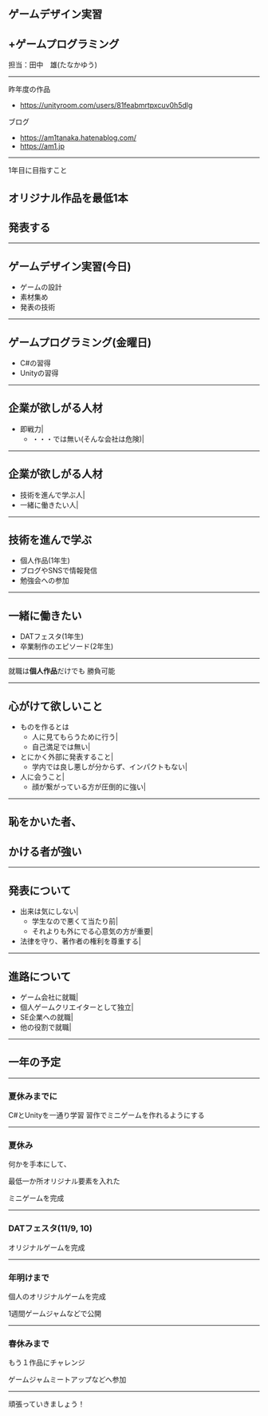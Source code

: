 ## ゲームデザイン実習
## +ゲームプログラミング

担当：田中　雄(たなかゆう)

---

昨年度の作品
- https://unityroom.com/users/81feabmrtpxcuv0h5dlg

ブログ
- https://am1tanaka.hatenablog.com/
- https://am1.jp

---

1年目に目指すこと

## オリジナル作品を最低1本
## 発表する

---

## ゲームデザイン実習(今日)
- ゲームの設計
- 素材集め
- 発表の技術

---

## ゲームプログラミング(金曜日)
- C#の習得
- Unityの習得

---

## 企業が欲しがる人材
- 即戦力|
  - ・・・では無い(そんな会社は危険)|

---

## 企業が欲しがる人材
- 技術を進んで学ぶ人|
- 一緒に働きたい人|

---

## 技術を進んで学ぶ

- 個人作品(1年生)
- ブログやSNSで情報発信
- 勉強会への参加

---

## 一緒に働きたい

- DATフェスタ(1年生)
- 卒業制作のエピソード(2年生)

---

就職は<b>個人作品</b>だけでも
勝負可能

---

## 心がけて欲しいこと
- ものを作るとは
  - 人に見てもらうために行う|
  - 自己満足では無い|
- とにかく外部に発表すること|
  - 学内では良し悪しが分からず、インパクトもない|
- 人に会うこと|
  - 顔が繋がっている方が圧倒的に強い|

---

## 恥をかいた者、

## かける者が強い

---

## 発表について
- 出来は気にしない|
  - 学生なので悪くて当たり前|
  - それよりも外にでる心意気の方が重要|
- 法律を守り、著作者の権利を尊重する|

---

## 進路について
- ゲーム会社に就職|
- 個人ゲームクリエイターとして独立|
- SE企業への就職|
- 他の役割で就職|

---

## 一年の予定

---

### 夏休みまでに

C#とUnityを一通り学習
習作でミニゲームを作れるようにする

---

### 夏休み

何かを手本にして、

最低一か所オリジナル要素を入れた

ミニゲームを完成

---

### DATフェスタ(11/9, 10)

オリジナルゲームを完成

---

### 年明けまで

個人のオリジナルゲームを完成

1週間ゲームジャムなどで公開

---

### 春休みまで

もう１作品にチャレンジ

ゲームジャムミートアップなどへ参加

---

頑張っていきましょう！

